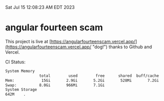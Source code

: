Sat Jul 15 12:08:23 AM EDT 2023

# angular fourteen scam


This project is live at [https://angularfourteenscam.vercel.app/](https://angularfourteenscam.vercel.app/ "dog!") thanks to Github and Vercel.

CI Status: 

```bash
System Memory
               total        used        free      shared  buff/cache   available
Mem:            15Gi       2.9Gi       5.2Gi       528Mi       7.2Gi        11Gi
Swap:          8.0Gi       966Mi       7.1Gi
System Storage
642M	.
